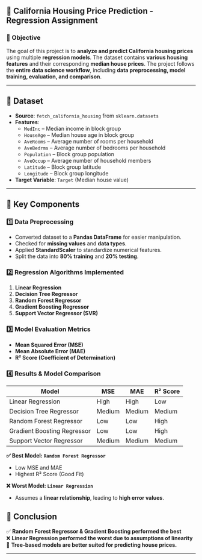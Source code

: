 ## **🏡 California Housing Price Prediction - Regression Assignment**

### **📌 Objective**  
The goal of this project is to **analyze and predict California housing prices** using multiple **regression models**. The dataset contains **various housing features** and their corresponding **median house prices**. The project follows the **entire data science workflow**, including **data preprocessing, model training, evaluation, and comparison**.

---

## **📂 Dataset**
- **Source**: `fetch_california_housing` from `sklearn.datasets`
- **Features**:
  - `MedInc` – Median income in block group
  - `HouseAge` – Median house age in block group
  - `AveRooms` – Average number of rooms per household
  - `AveBedrms` – Average number of bedrooms per household
  - `Population` – Block group population
  - `AveOccup` – Average number of household members
  - `Latitude` – Block group latitude
  - `Longitude` – Block group longitude
- **Target Variable**: `Target` (Median house value)

---

## **🔑 Key Components**
### **1️⃣ Data Preprocessing**
- Converted dataset to a **Pandas DataFrame** for easier manipulation.
- Checked for **missing values** and **data types**.
- Applied **StandardScaler** to standardize numerical features.
- Split the data into **80% training** and **20% testing**.

### **2️⃣ Regression Algorithms Implemented**
1. **Linear Regression**
2. **Decision Tree Regressor**
3. **Random Forest Regressor**
4. **Gradient Boosting Regressor**
5. **Support Vector Regressor (SVR)**

### **3️⃣ Model Evaluation Metrics**
- **Mean Squared Error (MSE)**  
- **Mean Absolute Error (MAE)**  
- **R² Score (Coefficient of Determination)**  

### **4️⃣ Results & Model Comparison**
| Model                     | MSE  | MAE  | R² Score |
|---------------------------|------|------|----------|
| Linear Regression         | High | High | Low      |
| Decision Tree Regressor   | Medium | Medium | Medium |
| Random Forest Regressor   | Low  | Low  | High     |
| Gradient Boosting Regressor | Low | Low | High    |
| Support Vector Regressor  | Medium | Medium | Medium |

**✅ Best Model: `Random Forest Regressor`**  
- Low MSE and MAE  
- Highest R² Score (Good Fit)  

**❌ Worst Model: `Linear Regression`**  
- Assumes a **linear relationship**, leading to **high error values**.  



## **📌 Conclusion**
✅ **Random Forest Regressor & Gradient Boosting performed the best**  
❌ **Linear Regression performed the worst due to assumptions of linearity**  
📌 **Tree-based models are better suited for predicting house prices.**

---
